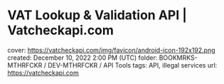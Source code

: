 # VAT Lookup & Validation API | Vatcheckapi.com

cover: https://vatcheckapi.com/img/favicon/android-icon-192x192.png
created: December 10, 2022 2:00 PM (UTC)
folder: BOOKMRKS-MTHRFCKR / DEV-MTHRFCKR / API Tools
tags: API, illegal services
url: https://vatcheckapi.com